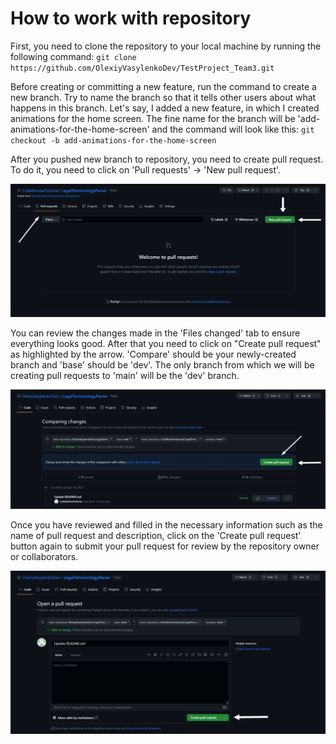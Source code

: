 # How to work with repository
First, you need to clone the repository to your local machine by running the following command:
`git clone https://github.com/OlexiyVasylenkoDev/TestProject_Team3.git`

Before creating or committing a new feature, run the command to create a new branch. 
Try to name the branch so that it tells other users about what happens in this branch. 
Let's say, I added a new feature, in which I created animations for the home screen. 
The fine name for the branch will be 'add-animations-for-the-home-screen' and the command will look like this:
`git checkout -b add-animations-for-the-home-screen`

After you pushed new branch to repository, you need to create pull request. 
To do it, you need to click on 'Pull requests' -> 'New pull request'.

![img](README_images/1.PNG)

You can review the changes made in the 'Files changed' tab to ensure everything looks good. 
After that you need to click on "Create pull request" as highlighted by the arrow. 
'Compare' should be your newly-created branch and 'base' should be 'dev'. 
The only branch from which we will be creating pull requests to 'main' will be the 'dev' branch.

![img](README_images/2.PNG)

Once you have reviewed and filled in the necessary information such as the name of pull request and description,
click on the 'Create pull request' button again to submit your pull request for review by the repository owner or
collaborators.

![img](README_images/3.PNG)